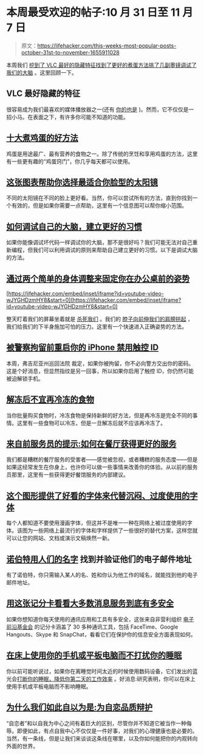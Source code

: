 # 本周最受欢迎的帖子:10 月 31 日至 11 月 7 日

> 原文：<https://lifehacker.com/this-weeks-most-popular-posts-october-31st-to-november-1655911028>

本周我们 [挖到了 VLC 最好的隐藏特征](https://lifehacker.com/the-best-hidden-features-of-vlc-1654434241)[找到了更好的煮蛋方法](http://lifehacker.com/top-10-better-ways-to-cook-an-egg-1653374544)[挑了几副墨镜](http://lifehacker.com/this-chart-helps-you-choose-the-best-sunglasses-for-yo-1653265155)[调试了我们的大脑](http://lifehacker.com/how-to-debug-your-brain-and-build-better-habits-1654118579) 。这里回顾一下。



## VLC 最好隐藏的特征

很容易成为我们最喜欢的媒体播放器之一(还有 [你的也是](http://lifehacker.com/five-best-desktop-video-players-1503859883) )。然而，它不仅仅是一招小马。在表面之下，有许多你可能不知道的功能。

## [十大煮鸡蛋的好方法](http://lifehacker.com/top-10-better-ways-to-cook-an-egg-1653374544)

鸡蛋是用途最广、最有营养的食物之一。除了传统的烹饪和享用鸡蛋的方法，这里有一些更有趣的“鸡蛋窍门”，你几乎每天都可以使用。

## [这张图表帮助你选择最适合你脸型的太阳镜](http://lifehacker.com/this-chart-helps-you-choose-the-best-sunglasses-for-yo-1653265155)

不同的太阳镜在不同的脸上更好看。当然，你可以尝试所有的方法，直到你找到一个有效的，但是如果你需要一点帮助，这里有一个信息图可以帮你缩小范围。

## [如何调试自己的大脑，建立更好的习惯](http://lifehacker.com/how-to-debug-your-brain-and-build-better-habits-1654118579)

如果你能像调试坏代码一样调试你的大脑，那不是很好吗？我们可能无法对自己重新编程，但我们可以利用调试的原则来帮助自己建立更好的习惯。以下是调试大脑的方法。

## [通过两个简单的身体调整来固定你在办公桌前的姿势](http://lifehacker.com/fix-your-posture-at-your-desk-with-two-simple-body-adju-1654469184)

 [https://lifehacker.com/embed/inset/iframe?id=youtube-video-wJYGHDzmHY8&start=0](https://lifehacker.com/embed/inset/iframe?id=youtube-video-wJYGHDzmHY8&start=0) 

整天盯着我们的屏幕坐着就是 [杀死我们](http://lifehacker.com/how-sitting-all-day-is-damaging-your-body-and-how-you-c-5879536) 。我们的 [脖子向前伸](http://lifehacker.com/fix-your-forward-neck-chicken-head-posture-with-these-1647160952)[我们的肩膀拱起](http://lifehacker.com/fix-your-computer-hunch-and-other-posture-problems-in-3-1476347921) ，我们给我们的下半身施加可怕的压力。这里有一个快速进入正确姿势的方法。

## [被警察拘留前重启你的 iPhone 禁用触控 ID](http://lifehacker.com/reboot-your-iphone-before-being-detained-by-police-to-d-1653394400)

本周，弗吉尼亚州巡回法院 裁定，如果你被拘留，你不必向警方交出你的密码。这是个好消息，但显然指纹是另一回事，所以如果你启用了触控 ID，你仍然可能被迫解锁手机。

## [解冻后不宜再冷冻的食物](http://lifehacker.com/foods-you-shouldnt-refreeze-after-thawing-1654687249)

当你批量购买食物时，冷冻食物是保持新鲜的好方法，但是再冷冻是完全不同的事情。这里有一些食物可以冷冻，但是一旦解冻后就不应该再冷冻了。

## [来自前服务员的提示:如何在餐厅获得更好的服务](http://lifehacker.com/tips-from-a-former-server-how-to-get-better-service-a-1654506408)

我们都是糟糕的餐厅服务的受害者——感觉被忽视，或者糟糕的服务态度——但是如果这经常发生在你身上，也许你可以做一些事情来改善你的体验。从以前的服务员那里，这里有一些获得更好餐馆服务的内部建议。

## [这个图形提供了好看的字体来代替沉闷、过度使用的字体](http://lifehacker.com/this-graphic-offers-good-looking-fonts-to-replace-dull-1652975551)

每个人都知道不要使用漫画字体，但这并不是唯一一种在网络上被过度使用的字体。该图为一些网络上最流行的字体和字样提供了一些很好的替代方案，这样您就可以让您的网站、文档或演示文稿焕然一新。

## [诺伯特用人们的名字](http://lifehacker.com/norbert-finds-and-verifies-peoples-email-addresses-1653163235) 找到并验证他们的电子邮件地址

有了诺伯特，你只需输入某人的名、姓和你认为他工作的域名，就能找到他的电子邮件地址。

## [用这张记分卡看看大多数消息服务到底有多安全](http://lifehacker.com/see-how-secure-most-messaging-services-really-are-with-1655148799)

如果你想知道你每天使用的通讯应用和工具有多安全，这张来自非营利组织 [电子前沿基金会](https://www.eff.org/) 的记分卡涵盖了 30 多种通讯工具，包括 FaceTime、Google Hangouts、Skype 和 SnapChat，看看它们在保护你的信息安全方面表现如何。

## [在床上使用你的手机或平板电脑而不打扰你的睡眠](http://lifehacker.com/use-your-phone-or-tablet-in-bed-without-wrecking-your-s-1654520613)

你以前可能听说过，如果你在离睡觉时间太近的时候使用数码设备，它们发出的蓝光会[打断你的睡眠，降低你第二天的工作效率](http://lifehacker.com/using-your-smartphone-at-night-can-wreck-your-productiv-1510741588) 。好消息:研究表明，你可以在床上使用手机或平板电脑而不影响睡眠。

## [为什么我们如此自以为是:为自恋品质辩护](http://lifehacker.com/why-were-so-full-of-ourselves-in-defense-of-narcissist-1654913123)

“自恋者”和以自我为中心之间有着巨大的区别，尽管你并不知道它被当作一种侮辱。即便如此，有点自我中心不仅仅是一件好事，对我们的心理健康也是必要的。当然，有一条线，但是让我们来谈谈这条线在哪里，以及你如何能把你的内观转向外面的世界。